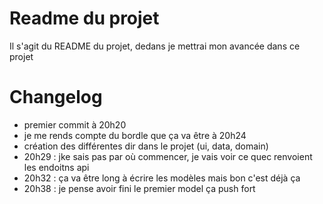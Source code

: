 # Readme du projet

Il s'agit du README du projet, dedans je mettrai mon avancée dans ce projet

# Changelog

- premier commit à 20h20
- je me rends compte du bordle que ça va être à 20h24
- création des différentes dir dans le projet (ui, data, domain)
- 20h29 : jke sais pas par où commencer, je vais voir ce quec renvoient les endoitns api
- 20h32 : ça va être long à écrire les modèles mais bon c'est déjà ça
- 20h38 : je pense avoir fini le premier model ça push fort
